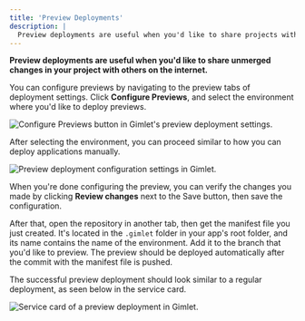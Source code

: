 ```yaml
---
title: 'Preview Deployments'
description: |
  Preview deployments are useful when you'd like to share projects with teammates or clients.
---
```


**Preview deployments are useful when you'd like to share unmerged changes in your project with others on the internet.**

You can configure previews by navigating to the preview tabs of deployment settings. Click **Configure Previews**, and select the environment where you'd like to deploy previews.

![Configure Previews button in Gimlet's preview deployment settings.](/docs/screenshots/preview-deployments/gimlet-io-preview-deployments-01.png)

After selecting the environment, you can proceed similar to how you can deploy applications manually.

![Preview deployment configuration settings in Gimlet.](/docs/screenshots/preview-deployments/gimlet-io-preview-deployments-02.png)

When you're done configuring the preview, you can verify the changes you made by clicking **Review changes** next to the Save button, then save the configuration.

After that, open the repository in another tab, then get the manifest file you just created. It's located in the `.gimlet` folder in your app's root folder, and its name contains the name of the environment. Add it to the branch that you'd like to preview. The preview should be deployed automatically after the commit with the manifest file is pushed.

The successful preview deployment should look similar to a regular deployment, as seen below in the service card.

![Service card of a preview deployment in Gimlet.](/docs/screenshots/preview-deployments/gimlet-io-preview-deployments-03.png)
